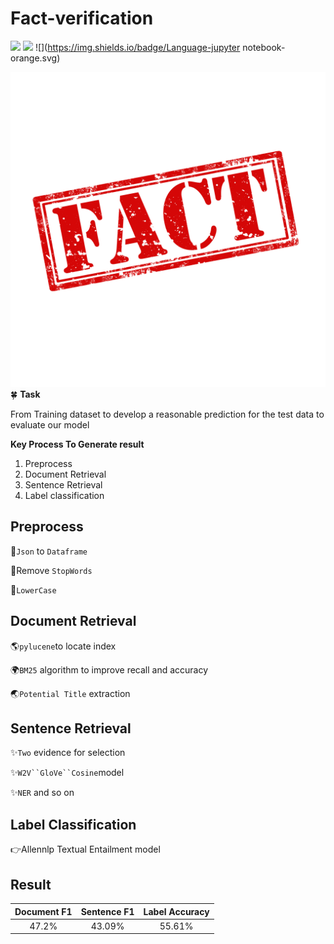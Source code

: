 # Fact-verification
![](https://img.shields.io/badge/Index-pylucene-green.svg)
![](https://img.shields.io/badge/Method-Cosine&W2V-blue.svg)
![](https://img.shields.io/badge/Language-jupyter notebook-orange.svg)

![image](https://github.com/alanwangwyz/Fact-verification/blob/master/image/article-fact-or-opinion.jpg)
🍀
**Task**

From Training dataset to develop a reasonable prediction for the test data to evaluate our model

**Key Process To Generate result**
1. Preprocess
2. Document Retrieval
3. Sentence Retrieval
4. Label classification

## Preprocess ##
👻`Json` to `Dataframe`

👻Remove `StopWords`

👻`LowerCase`


## Document Retrieval ##
🌎`pylucene`to locate index

🌍`BM25` algorithm to improve recall and accuracy

🌏`Potential Title` extraction

## Sentence Retrieval ##
✨`Two` evidence for selection

✨`W2V``GloVe``Cosine`model 

✨`NER` and so on

## Label Classification ##
👉Allennlp Textual Entailment model

## Result ##
|Document F1|Sentence F1|Label Accuracy|
| :----------: | :-----------:  | :-----------: |
|47.2%|43.09%|55.61%|
